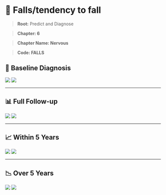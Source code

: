 # 🧬 Falls/tendency to fall
    
> **Root:** Predict and Diagnose

> **Chapter: 6**

> **Chapter Name: Nervous**

> **Code: FALLS**

## 🧪 Baseline Diagnosis

<img src="/Predict/Figures/Baseline/IMP/FALLS.png" />

<CsvTableIMP src="/Predict/Data/Baseline/IMP/IMP_FALLS.csv" label="🔍 View full results" />

<img src="/Predict/Figures/Baseline/ROC/FALLS.png" />

<CsvTableROC src="/Predict/Data/Baseline/EVA/FALLS.csv" label="🔍 View full results" />

---

## 📊 Full Follow-up

<img src="/Predict/Figures/ALL/IMP/FALLS.png" />

<CsvTableIMP src="/Predict/Data/ALL/IMP/IMP_FALLS.csv" label="🔍 View full results" />

<img src="/Predict/Figures/ALL/ROC/FALLS.png" />

<CsvTableROC src="/Predict/Data/ALL/EVA/FALLS.csv" label="🔍 View full results" />

---

## 📈 Within 5 Years

<img src="/Predict/Figures/FYears/IMP/FALLS.png" />

<CsvTableIMP src="/Predict/Data/FYears/IMP/IMP_FALLS.csv" label="🔍 View full results" />

<img src="/Predict/Figures/FYears/ROC/FALLS.png" />

<CsvTableROC src="/Predict/Data/FYears/EVA/FALLS.csv" label="🔍 View full results" />

---

## 📉 Over 5 Years

<img src="/Predict/Figures/OverFYears/IMP/FALLS.png" />

<CsvTableIMP src="/Predict/Data/OverFYears/IMP/IMP_FALLS.csv" label="🔍 View full results" />

<img src="/Predict/Figures/OverFYears/ROC/FALLS.png" />

<CsvTableROC src="/Predict/Data/OverFYears/EVA/FALLS.csv" label="🔍 View full results" />
